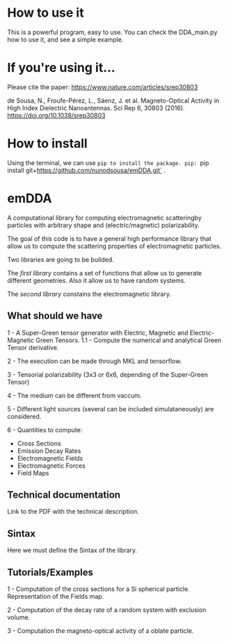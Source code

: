 # How to use it
This is a powerful program, easy to use. 
You can check the DDA_main.py how to use it, and see a simple example. 

# If you're using it...
Please cite the paper:
https://www.nature.com/articles/srep30803

de Sousa, N., Froufe-Pérez, L., Sáenz, J. et al. Magneto-Optical Activity in High Index Dielectric Nanoantennas. Sci Rep 6, 30803 (2016). https://doi.org/10.1038/srep30803

# How to install

Using the terminal, we can use `pip to install the package. pip: `pip install git+https://github.com/nunodsousa/emDDA.git` . 


# emDDA

A computational library for computing electromagnetic scatteringby particles with arbitrary shape and (electric/magnetic) polarizability.

The goal of this code is to have a general high performance library that allow us to compute the scattering properties of electromagnetic particles.

Two libraries are going to be builded. 

The *first library* contains a set of functions that allow us to generate different geometries. Also it allow us to have random systems.

The *second library* constains the electromagnetic library.

## What should we have

1 - A Super-Green tensor generator with Electric, Magnetic and Electric-Magnetic Green Tensors.
1.1 - Compute the numerical and analytical Green Tensor derivative.

2 - The execution can be made through MKL and tensorflow.

3 - Tensorial polarizability (3x3 or 6x6, depending of the Super-Green Tensor)

4 - The medium can be different from vaccum.

5 - Different light sources (several can be included simulataneously) are considered.

6 - Quantities to compute:
  - Cross Sections
  - Emission Decay Rates
  - Electromagnetic Fields
  - Electromagnetic Forces
  - Field Maps
  
## Technical documentation

Link to the PDF with the technical description. 

## Sintax

Here we must define the Sintax of the library.

## Tutorials/Examples

1 - Computation of the cross sections for a Si spherical particle. Representation of the Fields map.

2 - Computation of the decay rate of a random system with exclusion volume.

3 - Computation the magneto-optical activity of a oblate particle.
